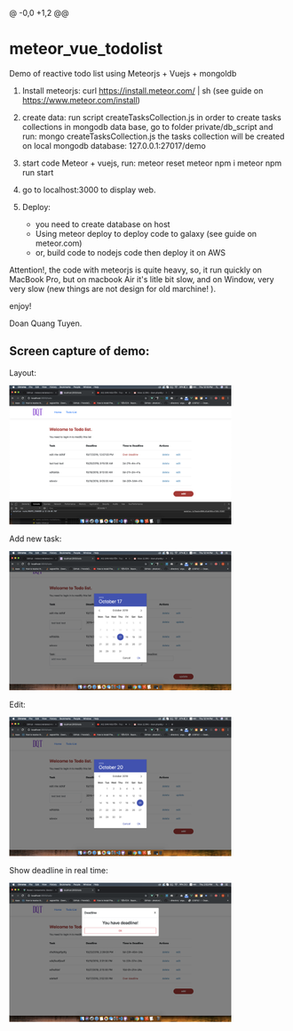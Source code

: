 @ -0,0 +1,2 @@
# meteor_vue_todolist
Demo of reactive todo list using Meteorjs + Vuejs + mongoldb

1. Install meteorjs:
    curl https://install.meteor.com/ | sh
    (see guide on https://www.meteor.com/install)

2. create data:
    run script createTasksCollection.js in order to create tasks collections in mongodb data base, go to folder private/db_script and run:
        mongo  createTasksCollection.js
    the tasks collection will be created on local mongodb database: 127.0.0.1:27017/demo

3. start code Meteor + vuejs, run:
    meteor reset
    meteor npm i
    meteor npm run start

4. go to localhost:3000 to display web.

5. Deploy: 
    - you need to create database on host
    - Using meteor deploy to deploy code to galaxy (see guide on meteor.com)
    - or, build code to nodejs code then deploy it on AWS

Attention!, the code with meteorjs is quite heavy, so, it run quickly on MacBook Pro, but on macbook Air it's litle bit slow, 
and on Window, very very slow (new things are not design for old marchine! ).

enjoy!

Doan Quang Tuyen.


Screen capture of demo:
-----------------------------

Layout:

<img src="./docs/screencapture/layout.png" width="400">

Add new task:

<img src="./docs/screencapture/add.png" width="400">

Edit: 

<img src="./docs/screencapture/edit.png" width="400">

Show deadline in real time: 

<img src="./docs/screencapture/deadline.png" width="400">
